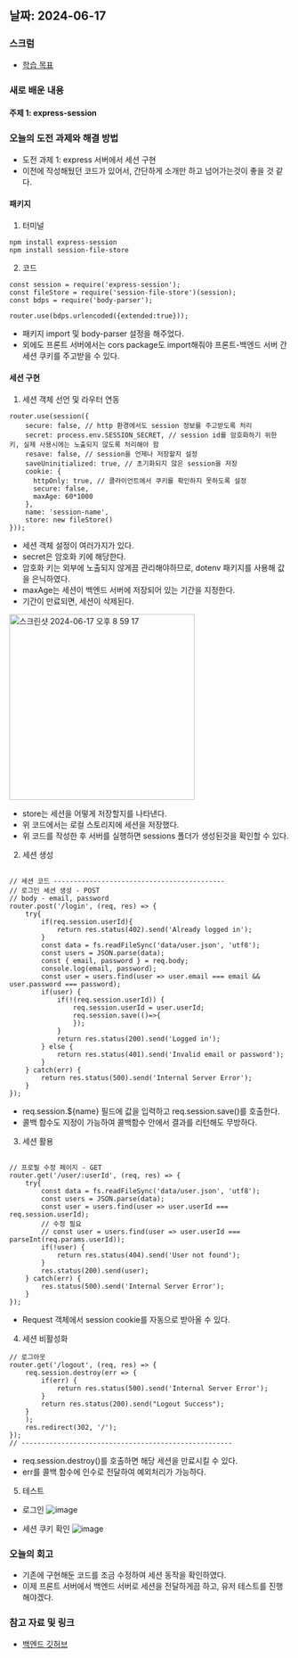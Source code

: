 ## 날짜: 2024-06-17

### 스크럼
- [학습 목표](https://www.notion.so/goorm/6-17-b7df1b4705f548ac812198e29d50c5c3)

### 새로 배운 내용
#### 주제 1: express-session

### 오늘의 도전 과제와 해결 방법
- 도전 과제 1: express 서버에서 세션 구현
- 이전에 작성해뒀던 코드가 있어서, 간단하게 소개만 하고 넘어가는것이 좋을 것 같다.

#### 패키지

1. 터미널
```
npm install express-session
npm install session-file-store
```

2. 코드
```
const session = require('express-session');
const fileStore = require('session-file-store')(session);
const bdps = require('body-parser');

router.use(bdps.urlencoded({extended:true}));
```
- 패키지 import 및 body-parser 설정을 해주었다.
- 외에도 프론트 서버에서는 cors package도 import해줘야 프론트-백엔드 서버 간 세션 쿠키를 주고받을 수 있다.

#### 세션 구현

1. 세션 객체 선언 및 라우터 연동
```
router.use(session({
    secure: false, // http 환경에서도 session 정보를 주고받도록 처리
    secret: process.env.SESSION_SECRET, // session id를 암호화하기 위한 키, 실제 사용시에는 노출되지 않도록 처리해야 함
    resave: false, // session을 언제나 저장할지 설정
    saveUninitialized: true, // 초기화되지 않은 session을 저장
    cookie: {
      httpOnly: true, // 클라이언트에서 쿠키를 확인하지 못하도록 설정
      secure: false,
      maxAge: 60*1000
    },
    name: 'session-name',
    store: new fileStore()
}));
```
- 세션 객체 설정이 여러가지가 있다.
- secret은 암호화 키에 해당한다.
- 암호화 키는 외부에 노출되지 않게끔 관리해야하므로, dotenv 패키지를 사용해 값을 은닉하였다.
- maxAge는 세션이 백엔드 서버에 저장되어 있는 기간을 지정한다.
- 기간이 만료되면, 세션이 삭제된다.
<img width="333" alt="스크린샷 2024-06-17 오후 8 59 17" src="https://github.com/Lcrescent3es/jade.choe-til/assets/112841705/aab4e89f-f07f-4130-9960-59535375e3f4">

- store는 세션을 어떻게 저장할지를 나타낸다.
- 위 코드에서는 로컬 스토리지에 세션을 저장했다.
- 위 코드를 작성한 후 서버를 실행하면 sessions 폴더가 생성된것을 확인할 수 있다.

2. 세션 생성
```

// 세션 코드 -------------------------------------------
// 로그인 세션 생성 - POST
// body - email, password
router.post('/login', (req, res) => {
    try{
        if(req.session.userId){
            return res.status(402).send('Already logged in');
        }
        const data = fs.readFileSync('data/user.json', 'utf8');
        const users = JSON.parse(data);
        const { email, password } = req.body;
        console.log(email, password);
        const user = users.find(user => user.email === email && user.password === password);
        if(user) {
            if(!(req.session.userId)) {
                req.session.userId = user.userId;
                req.session.save(()=>{
                });
            }
            return res.status(200).send('Logged in');
        } else {
            return res.status(401).send('Invalid email or password');
        }
    } catch(err) {
        return res.status(500).send('Internal Server Error');
    }
});
```
- req.session.${name} 필드에 값을 입력하고 req.session.save()를 호출한다.
- 콜백 함수도 지정이 가능하여 콜백함수 안에서 결과를 리턴해도 무방하다.

3. 세션 활용
```

// 프로필 수정 페이지 - GET
router.get('/user/:userId', (req, res) => {
    try{
        const data = fs.readFileSync('data/user.json', 'utf8');
        const users = JSON.parse(data);
        const user = users.find(user => user.userId === req.session.userId);
        // 수정 필요
        // const user = users.find(user => user.userId === parseInt(req.params.userId));
        if(!user) {
            return res.status(404).send('User not found');
        }
        res.status(200).send(user);
    } catch(err) {
        res.status(500).send('Internal Server Error');
    }
});
```
- Request 객체에서 session cookie를 자동으로 받아올 수 있다.

4. 세션 비활성화
```
// 로그아웃
router.get('/logout', (req, res) => {
    req.session.destroy(err => {
        if(err) {
            return res.status(500).send('Internal Server Error');
        }
        return res.status(200).send("Logout Success");
    }
    );
    res.redirect(302, '/');
});
// -----------------------------------------------------
```
- req.session.destroy()를 호출하면 해당 세션을 만료시킬 수 있다.
- err를 콜백 함수에 인수로 전달하여 예외처리가 가능하다.

5. 테스트
- 로그인
![image](https://github.com/Lcrescent3es/jade.choe-til/assets/112841705/032535ac-115f-4e2d-abe8-c5bd0320854b)

- 세션 쿠키 확인
![image](https://github.com/Lcrescent3es/jade.choe-til/assets/112841705/2c139d0f-247e-45ca-82ae-e62a9f3cf75d)



### 오늘의 회고
- 기존에 구현해둔 코드를 조금 수정하여 세션 동작을 확인하였다.
- 이제 프론트 서버에서 백엔드 서버로 세션을 전달하게끔 하고, 유저 테스트를 진행해야겠다.

### 참고 자료 및 링크
- [백엔드 깃허브](https://github.com/100-hours-a-week/5-jade-express-be)
